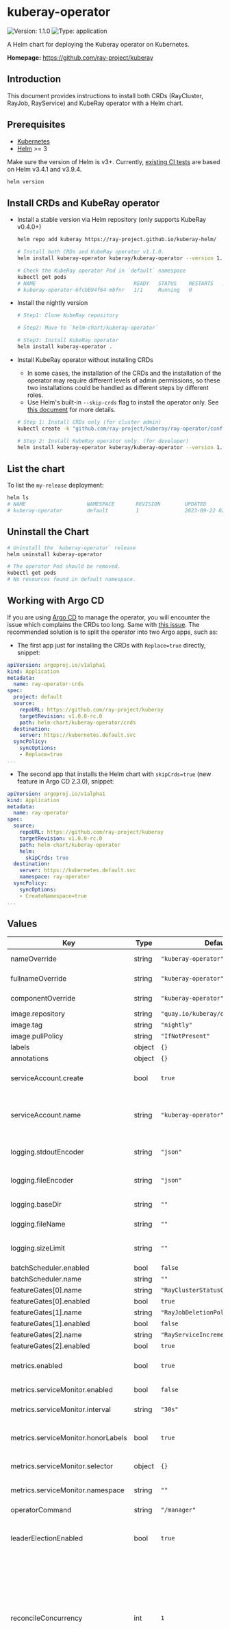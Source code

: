 # kuberay-operator

![Version: 1.1.0](https://img.shields.io/badge/Version-1.1.0-informational?style=flat-square) ![Type: application](https://img.shields.io/badge/Type-application-informational?style=flat-square)

A Helm chart for deploying the Kuberay operator on Kubernetes.

**Homepage:** <https://github.com/ray-project/kuberay>

## Introduction

This document provides instructions to install both CRDs (RayCluster, RayJob, RayService) and
KubeRay operator with a Helm chart.

## Prerequisites

- [Kubernetes](https://kubernetes.io)
- [Helm](https://helm.sh) >= 3

Make sure the version of Helm is v3+. Currently, [existing CI tests] are based on Helm v3.4.1 and v3.9.4.

```bash
helm version
```

## Install CRDs and KubeRay operator

- Install a stable version via Helm repository (only supports KubeRay v0.4.0+)

  ```sh
  helm repo add kuberay https://ray-project.github.io/kuberay-helm/

  # Install both CRDs and KubeRay operator v1.1.0.
  helm install kuberay-operator kuberay/kuberay-operator --version 1.1.0

  # Check the KubeRay operator Pod in `default` namespace
  kubectl get pods
  # NAME                                READY   STATUS    RESTARTS   AGE
  # kuberay-operator-6fcbb94f64-mbfnr   1/1     Running   0          17s
  ```

- Install the nightly version

  ```sh
  # Step1: Clone KubeRay repository

  # Step2: Move to `helm-chart/kuberay-operator`

  # Step3: Install KubeRay operator
  helm install kuberay-operator .
  ```

- Install KubeRay operator without installing CRDs
  - In some cases, the installation of the CRDs and the installation of the operator may require
    different levels of admin permissions, so these two installations could be handled as different
    steps by different roles.
  - Use Helm's built-in `--skip-crds` flag to install the operator only.
    See [this document] for more details.

  ```sh
  # Step 1: Install CRDs only (for cluster admin)
  kubectl create -k "github.com/ray-project/kuberay/ray-operator/config/crd?ref=v1.1.0&timeout=90s"

  # Step 2: Install KubeRay operator only. (for developer)
  helm install kuberay-operator kuberay/kuberay-operator --version 1.1.0 --skip-crds
  ```

## List the chart

To list the `my-release` deployment:

```sh
helm ls
# NAME                    NAMESPACE       REVISION        UPDATED                                 STATUS          CHART                           APP VERSION
# kuberay-operator        default         1               2023-09-22 02:57:17.306616331 +0000 UTC deployed        kuberay-operator-1.1.0
```

## Uninstall the Chart

```sh
# Uninstall the `kuberay-operator` release
helm uninstall kuberay-operator

# The operator Pod should be removed.
kubectl get pods
# No resources found in default namespace.
```

## Working with Argo CD

If you are using [Argo CD] to manage the operator, you will encounter the issue which complains the
CRDs too long. Same with [this issue]. The recommended solution is to split the operator into two
Argo apps, such as:

- The first app just for installing the CRDs with `Replace=true` directly, snippet:

```yaml
apiVersion: argoproj.io/v1alpha1
kind: Application
metadata:
  name: ray-operator-crds
spec:
  project: default
  source:
    repoURL: https://github.com/ray-project/kuberay
    targetRevision: v1.0.0-rc.0
    path: helm-chart/kuberay-operator/crds
  destination:
    server: https://kubernetes.default.svc
  syncPolicy:
    syncOptions:
    - Replace=true
...
```

- The second app that installs the Helm chart with `skipCrds=true` (new feature in Argo CD 2.3.0), snippet:

```yaml
apiVersion: argoproj.io/v1alpha1
kind: Application
metadata:
  name: ray-operator
spec:
  source:
    repoURL: https://github.com/ray-project/kuberay
    targetRevision: v1.0.0-rc.0
    path: helm-chart/kuberay-operator
    helm:
      skipCrds: true
  destination:
    server: https://kubernetes.default.svc
    namespace: ray-operator
  syncPolicy:
    syncOptions:
    - CreateNamespace=true
...
```

[existing CI tests]: https://github.com/ray-project/kuberay/blob/master/.github/workflows/helm-lint.yaml
[Argo CD]: https://argoproj.github.io
[this issue]: https://github.com/prometheus-operator/prometheus-operator/issues/4439
[this document]: https://helm.sh/docs/chart_best_practices/custom_resource_definitions/

## Values

| Key | Type | Default | Description |
|-----|------|---------|-------------|
| nameOverride | string | `"kuberay-operator"` | String to partially override release name. |
| fullnameOverride | string | `"kuberay-operator"` | String to fully override release name. |
| componentOverride | string | `"kuberay-operator"` | String to override component name. |
| image.repository | string | `"quay.io/kuberay/operator"` | Image repository. |
| image.tag | string | `"nightly"` | Image tag. |
| image.pullPolicy | string | `"IfNotPresent"` | Image pull policy. |
| labels | object | `{}` | Extra labels. |
| annotations | object | `{}` | Extra annotations. |
| serviceAccount.create | bool | `true` | Specifies whether a service account should be created. |
| serviceAccount.name | string | `"kuberay-operator"` | The name of the service account to use. If not set and create is true, a name is generated using the fullname template. |
| logging.stdoutEncoder | string | `"json"` | Log encoder to use for stdout (one of `json` or `console`). |
| logging.fileEncoder | string | `"json"` | Log encoder to use for file logging (one of `json` or `console`). |
| logging.baseDir | string | `""` | Directory for kuberay-operator log file. |
| logging.fileName | string | `""` | File name for kuberay-operator log file. |
| logging.sizeLimit | string | `""` | EmptyDir volume size limit for kuberay-operator log file. |
| batchScheduler.enabled | bool | `false` |  |
| batchScheduler.name | string | `""` |  |
| featureGates[0].name | string | `"RayClusterStatusConditions"` |  |
| featureGates[0].enabled | bool | `true` |  |
| featureGates[1].name | string | `"RayJobDeletionPolicy"` |  |
| featureGates[1].enabled | bool | `false` |  |
| featureGates[2].name | string | `"RayServiceIncrementalUpgrade"` |  |
| featureGates[2].enabled | bool | `true` |  |
| metrics.enabled | bool | `true` | Whether KubeRay operator should emit control plane metrics. |
| metrics.serviceMonitor.enabled | bool | `false` | Enable a prometheus ServiceMonitor |
| metrics.serviceMonitor.interval | string | `"30s"` | Prometheus ServiceMonitor interval |
| metrics.serviceMonitor.honorLabels | bool | `true` | When true, honorLabels preserves the metric’s labels when they collide with the target’s labels. |
| metrics.serviceMonitor.selector | object | `{}` | Prometheus ServiceMonitor selector |
| metrics.serviceMonitor.namespace | string | `""` | Prometheus ServiceMonitor namespace |
| operatorCommand | string | `"/manager"` | Path to the operator binary |
| leaderElectionEnabled | bool | `true` | If leaderElectionEnabled is set to true, the KubeRay operator will use leader election for high availability. |
| reconcileConcurrency | int | `1` | The maximum number of reconcile operations that can be performed simultaneously. This setting controls the concurrency of the controller reconciliation loops. Higher values can improve throughput in clusters with many resources, but may increase resource consumption. |
| kubeClient | object | `{"burst":200,"qps":100}` | Kube Client configuration for QPS and burst settings. This setting controls the QPS and burst rate of the kube client when sending requests to the Kubernetes API server. If the QPS and burst values are too low, we may easily hit rate limits on the API server and slow down the controller reconciliation loops. |
| kubeClient.qps | float | `100` | The QPS value for the client communicating with the Kubernetes API server. Must be a float number. |
| kubeClient.burst | int | `200` | The maximum burst for throttling requests from this client to the Kubernetes API server. Must be a non-negative integer. |
| rbacEnable | bool | `true` | If rbacEnable is set to false, no RBAC resources will be created, including the Role for leader election, the Role for Pods and Services, and so on. |
| crNamespacedRbacEnable | bool | `true` | When crNamespacedRbacEnable is set to true, the KubeRay operator will create a Role for RayCluster preparation (e.g., Pods, Services) and a corresponding RoleBinding for each namespace listed in the "watchNamespace" parameter. Please note that even if crNamespacedRbacEnable is set to false, the Role and RoleBinding for leader election will still be created.  Note: (1) This variable is only effective when rbacEnable and singleNamespaceInstall are both set to true. (2) In most cases, it should be set to true, unless you are using a Kubernetes cluster managed by GitOps tools such as ArgoCD. |
| singleNamespaceInstall | bool | `false` | When singleNamespaceInstall is true: - Install namespaced RBAC resources such as Role and RoleBinding instead of cluster-scoped ones like ClusterRole and ClusterRoleBinding so that   the chart can be installed by users with permissions restricted to a single namespace.   (Please note that this excludes the CRDs, which can only be installed at the cluster scope.) - If "watchNamespace" is not set, the KubeRay operator will, by default, only listen   to resource events within its own namespace. |
| env | string | `nil` | Environment variables. |
| resources | object | `{"limits":{"cpu":"100m","memory":"512Mi"}}` | Resource requests and limits for containers. |
| livenessProbe.initialDelaySeconds | int | `10` |  |
| livenessProbe.periodSeconds | int | `5` |  |
| livenessProbe.failureThreshold | int | `5` |  |
| readinessProbe.initialDelaySeconds | int | `10` |  |
| readinessProbe.periodSeconds | int | `5` |  |
| readinessProbe.failureThreshold | int | `5` |  |
| podSecurityContext | object | `{}` | Set up `securityContext` to improve Pod security. |
| service.type | string | `"ClusterIP"` | Service type. |
| service.port | int | `8080` | Service port. |
